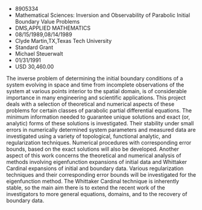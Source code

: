 
* 8905334
* Mathematical Sciences: Inversion and Observability of Parabolic Initial Boundary Value Problems
* DMS,APPLIED MATHEMATICS
* 08/15/1989,08/14/1989
* Clyde Martin,TX,Texas Tech University
* Standard Grant
* Michael Steuerwalt
* 01/31/1991
* USD 30,460.00

The inverse problem of determining the initial boundary conditions of a system
evolving in space and time from incomplete observations of the system at various
points interior to the spatial domain, is of considerable importance in many
engineering and scientific applications. This project deals with a selection of
theoretical and numerical aspects of these problems for certain classes of
parabolic partial differential equations. The minimum information needed to
guarantee unique solutions and exact (or, analytic) forms of these solutions is
investigated. Their stability under small errors in numerically determined
system parameters and measured data are investigated using a variety of
topological, functional analytic, and regularization techniques. Numerical
procedures with corresponding error bounds, based on the exact solutions will
also be developed. Another aspect of this work concerns the theoretical and
numerical analysis of methods involving eigenfunction expansions of initial data
and Whittaker Cardinal expansions of initial and boundary data. Various
regularization techniques and their corresponding error bounds will be
investigated for the eigenfunction method. The Whittaker Cardinal technique is
inherently stable, so the main aim there is to extend the recent work of the
investigators to more general equations, domains, and to the recovery of
boundary data.
